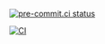 [![pre-commit.ci status](https://results.pre-commit.ci/badge/github/yelinaung/aoc_2024/master.svg)](https://results.pre-commit.ci/latest/github/yelinaung/aoc_2024/master)

[![CI](https://github.com/yelinaung/aoc_2024/actions/workflows/ci.yaml/badge.svg)](https://github.com/yelinaung/aoc_2024/actions/workflows/ci.yaml)

